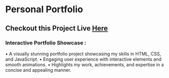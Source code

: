# Personal Portfolio
## Checkout this Project Live [Here](https://abhiruphere.github.io/Portfolio)
### Interactive Portfolio Showcase :
• A visually stunning portfolio project showcasing my skills in HTML, CSS, and JavaScript.
• Engaging user experience with interactive elements and smooth animations.
• Highlights my work, achievements, and expertise in a concise and appealing manner.
